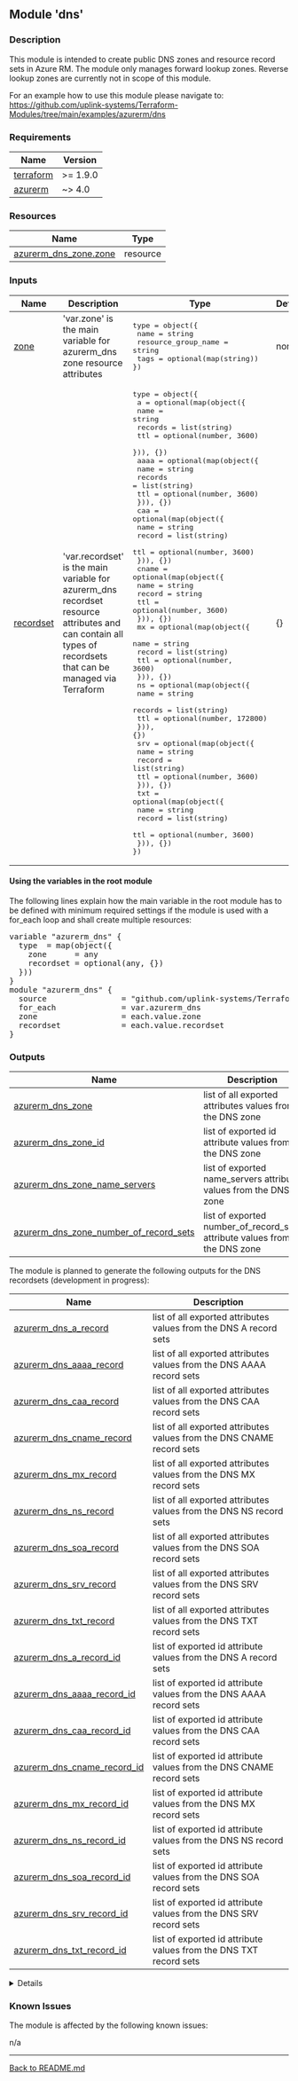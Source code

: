 ## Module 'dns'

### Description

This module is intended to create public DNS zones and resource record sets in Azure RM. The module only manages forward lookup zones. Reverse lookup zones are currently not in scope of this module.  
  
For an example how to use this module please navigate to: https://github.com/uplink-systems/Terraform-Modules/tree/main/examples/azurerm/dns

### Requirements

| Name | Version |
|------|---------|
| <a name="requirement_terraform"></a> [terraform](#requirement\_terraform) | >= 1.9.0 |
| <a name="requirement_azurerm"></a> [azurerm](#requirement\_azurerm) | ~> 4.0 |

### Resources

| Name | Type |
|------|------|
| [azurerm_dns_zone.zone](https://registry.terraform.io/providers/hashicorp/azurerm/latest/docs/resources/dns_zone) | resource |

### Inputs

| Name | Description | Type | Default | Required |
|------|-------------|------|---------|:--------:|
| <a name="input_zone"></a> [zone](#input\_zone) | 'var.zone' is the main variable for azurerm_dns zone resource attributes | <pre>type = object({<br>  name                = string<br>  resource_group_name = string<br>  tags                = optional(map(string))<br>})<br></pre> | none | yes |
| <a name="input_recordset"></a> [recordset](#input\_recordset) | 'var.recordset' is the main variable for azurerm_dns recordset resource attributes and can contain all types of recordsets that can be managed via Terraform | <pre>type        = object({<br>  a           = optional(map(object({<br>    name        = string<br>    records     = list(string)<br>    ttl         = optional(number, 3600)<br>  })), {})<br>  aaaa        = optional(map(object({<br>    name        = string<br>    records     = list(string)<br>    ttl         = optional(number, 3600)<br>  })), {})<br>  caa         = optional(map(object({<br>    name        = string<br>    record      = list(string)<br>    ttl         = optional(number, 3600)<br>  })), {})<br>  cname       = optional(map(object({<br>    name        = string<br>    record      = string<br>    ttl         = optional(number, 3600)<br>  })), {})<br>  mx          = optional(map(object({<br>    name        = string<br>    record      = list(string)<br>    ttl         = optional(number, 3600)<br>  })), {})<br>  ns          = optional(map(object({<br>    name        = string<br>    records     = list(string)<br>    ttl         = optional(number, 172800)<br>  })), {})<br>  srv         = optional(map(object({<br>    name        = string<br>    record      = list(string)<br>    ttl         = optional(number, 3600)<br>  })), {})<br>  txt         = optional(map(object({<br>    name        = string<br>    record      = list(string)<br>    ttl         = optional(number, 3600)<br>  })), {})<br>})<br></pre> | {} | no |

#### Using the variables in the root module

The following lines explain how the main variable in the root module has to be defined with minimum required settings if the module is used with a for_each loop and shall create multiple resources:  

<pre>
variable "azurerm_dns" {
  type  = map(object({
    zone      = any
    recordset = optional(any, {})
  }))
}
module "azurerm_dns" {
  source                = "github.com/uplink-systems/Terraform-Modules//modules/azurerm/dns"
  for_each              = var.azurerm_dns
  zone                  = each.value.zone
  recordset             = each.value.recordset
}
</pre>

### Outputs

| Name | Description |
|------|-------------|
| <a name="output_azurerm_dns_zone"></a> [azurerm\_dns\_zone](#output\_azurerm\_dns\_zone) | list of all exported attributes values from the DNS zone |
| <a name="output_azurerm_dns_zone_id"></a> [azurerm\_dns\_zone\_id](#output\_azurerm\_dns\_zone\_) | list of exported id attribute values from the DNS zone |
| <a name="output_azurerm_dns_zone_name_servers"></a> [azurerm\_dns\_zone\_name\_servers](#output\_azurerm\_dns\_zone\_name\_servers) | list of exported name_servers attribute values from the DNS zone |
| <a name="output_azurerm_dns_zone_number_of_record_sets"></a> [azurerm\_dns\_zone\_number\_of\_record\_sets](#output\_azurerm\_dns\_zone\_number\_of\_record\_sets) | list of exported number_of_record_sets attribute values from the DNS zone |

  
The module is planned to generate the following outputs for the DNS recordsets (development in progress):  
  
| Name | Description |
|------|-------------|
| <a name="output_azurerm_dns_a_record"></a> [azurerm\_dns\_a\_record](#output\_azurerm\_dns\_a\_record) | list of all exported attributes values from the DNS A record sets  |
| <a name="output_azurerm_dns_aaaa_record"></a> [azurerm\_dns\_aaaa\_record](#output\_azurerm\_dns\_aaaa\_record) | list of all exported attributes values from the DNS AAAA record sets  |
| <a name="output_azurerm_dns_caa_record"></a> [azurerm\_dns\_caa\_record](#output\_azurerm\_dns\_caa\_record) | list of all exported attributes values from the DNS CAA record sets  |
| <a name="output_azurerm_dns_cname_record"></a> [azurerm\_dns\_cname\_record](#output\_azurerm\_dns\_cname\_record) | list of all exported attributes values from the DNS CNAME record sets  |
| <a name="output_azurerm_dns_mx_record"></a> [azurerm\_dns\_mx\_record](#output\_azurerm\_dns\_mx\_record) | list of all exported attributes values from the DNS MX record sets  |
| <a name="output_azurerm_dns_ns_record"></a> [azurerm\_dns\_ns\_record](#output\_azurerm\_dns\_ns\_record) | list of all exported attributes values from the DNS NS record sets  |
| <a name="output_azurerm_dns_soa_record"></a> [azurerm\_dns\_soa\_record](#output\_azurerm\_dns\_soa\_record) | list of all exported attributes values from the DNS SOA record sets  |
| <a name="output_azurerm_dns_srv_record"></a> [azurerm\_dns\_srv\_record](#output\_azurerm\_dns\_srv\_record) | list of all exported attributes values from the DNS SRV record sets  |
| <a name="output_azurerm_dns_txt_record"></a> [azurerm\_dns\_txt\_record](#output\_azurerm\_dns\_txt\_record) | list of all exported attributes values from the DNS TXT record sets  |
| <a name="output_azurerm_dns_a_record_id"></a> [azurerm\_dns\_a\_record\_id](#output\_azurerm\_dns\_a\_record\_id) | list of exported id attribute values from the DNS A record sets  |
| <a name="output_azurerm_dns_aaaa_record_id"></a> [azurerm\_dns\_aaaa\_record\_id](#output\_azurerm\_dns\_aaaa\_record\_id) | list of exported id attribute values from the DNS AAAA record sets |
| <a name="output_azurerm_dns_caa_record_id"></a> [azurerm\_dns\_caa\_record\_id](#output\_azurerm\_dns\_caa\_record\_id) | list of exported id attribute values from the DNS CAA record sets |
| <a name="output_azurerm_dns_cname_record_id"></a> [azurerm\_dns\_cname\_record\_id](#output\_azurerm\_dns\_cname\_record\_id) | list of exported id attribute values from the DNS CNAME record sets |
| <a name="output_azurerm_dns_mx_record_id"></a> [azurerm\_dns\_mx\_record\_id](#output\_azurerm\_dns\_mx\_record\_id) | list of exported id attribute values from the DNS MX record sets |
| <a name="output_azurerm_dns_ns_record_id"></a> [azurerm\_dns\_ns\_record\_id](#output\_azurerm\_dns\_ns\_record\_id) | list of exported id attribute values from the DNS NS record sets |
| <a name="output_azurerm_dns_soa_record_id"></a> [azurerm\_dns\_soa\_record\_id](#output\_azurerm\_dns\_soa\_record\_id) | list of exported id attribute values from the DNS SOA record sets |
| <a name="output_azurerm_dns_srv_record_id"></a> [azurerm\_dns\_srv\_record\_id](#output\_azurerm\_dns\_srv\_record\_id) | list of exported id attribute values from the DNS SRV record sets |
| <a name="output_azurerm_dns_txt_record_id"></a> [azurerm\_dns\_txt\_record\_id](#output\_azurerm\_dns\_txt\_record\_id) | list of exported id attribute values from the DNS TXT record sets |

<details>

<summar>#### Using the outputs in the root module</summary>

##### Examples

Output - IDs of all groups using 'azurerm_dns_zone' output:

<pre>
output "azurerm_dns_zone_id_all_groups" {
    value = toset([
        for object_id in module.azurerm_dns : object_id.azurerm_dns_zone_id
    ])
}
</pre>

...or directly via 'azurerm_dns_zone_id' output:

<pre>
output "azurerm_dns_zone_id_all_groups" {
    value = values(module.azurerm_dns).*.azurerm_dns_zone_id
}

</pre>

Output - ID of a single specified group using 'azurerm_dns_zone_id' output:

<pre>
output "azurerm_dns_zone_id_group_1" {
    value = module.azurerm_dns["<i>&lt;Terraform-Resource-Name&gt;</i>"].azurerm_dns_zone_id
}
</pre>

</details>

### Known Issues

The module is affected by the following known issues:

n/a
  
---
  
[Back to README.md](../README.md)  
